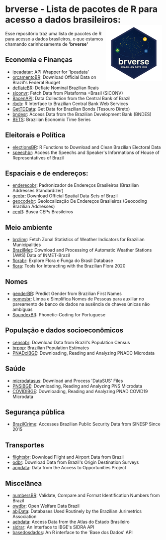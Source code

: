 # brverse - Lista de pacotes de R para acesso a dados brasileiros: <img align="right" src="brverse_logo.png?raw=true" alt="logo" width="180">

Esse repositório traz uma lista de pacotes de R para acesso a dados brasileiros, o que estamos chamando carinhosamente de **'brverse'**


## Economia e Finanças

- [ipeadatar](https://CRAN.R-project.org/package=ipeadatar): API Wrapper for 'Ipeadata'
- [orcamentoBR](https://CRAN.R-project.org/package=orcamentoBR): Download Official Data on Brazil's Federal Budget
- [deflateBR](https://github.com/meirelesff/deflatebr/): Deflate Nominal Brazilian Reais
- [siconvr](https://CRAN.R-project.org/package=siconvr): Fetch Data from Plataforma +Brasil (SICONV)
- [BacenAPI](https://CRAN.R-project.org/package=BacenAPI): Data Collection from the Central Bank of Brazil
- [rbcb](https://wilsonfreitas.github.io/rbcb/): R Interface to Brazilian Central Bank Web Services
- [GetTDData](https://msperlin.github.io/GetTDData/): Get Data for Brazilian Bonds (Tesouro Direto)
- [bndesr](https://CRAN.R-project.org/package=bndesr): Access Data from the Brazilian Development Bank (BNDES)
- [BETS](https://CRAN.R-project.org/package=BETS): Brazilian Economic Time Series

  
## Eleitorais e Política

- [electionsBR](https://electionsbr.com/novo/): R Functions to Download and Clean Brazilian Electoral Data
- [speechbr](https://CRAN.R-project.org/package=speechbr): Access the Speechs and Speaker's Informations of House of Representatives of Brazil


## Espaciais e de endereços:

- [enderecobr](https://ipeagit.github.io/enderecobr): Padronizador de Endereços Brasileiros (Brazilian Addresses Standardizer)
- [geobr](https://ipeagit.github.io/geobr): Download Official Spatial Data Sets of Brazil
- [geocodebr](https://ipeagit.github.io/geocodebr): Geolocalização De Endereços Brasileiros (Geocoding Brazilian Addresses)
- [cepR](https://CRAN.R-project.org/package=cepR): Busca CEPs Brasileiros


## Meio ambiente

- [brclimr](https://rfsaldanha.github.io/brclimr/): Fetch Zonal Statistics of Weather Indicators for Brazilian Municipalities
- [BrazilMet](https://CRAN.R-project.org/package=BrazilMet): Download and Processing of Automatic Weather Stations (AWS) Data of INMET-Brazil
- [florabr](https://wevertonbio.github.io/florabr/): Explore Flora e Funga do Brasil Database
- [flora](https://CRAN.R-project.org/package=flora): Tools for Interacting with the Brazilian Flora 2020


## Nomes

- [genderBR](https://CRAN.R-project.org/package=genderBR): Predict Gender from Brazilian First Names
- [nomesbr](https://ipeadata-lab.github.io/nomesbr/): Limpa e Simplifica Nomes de Pessoas para auxiliar no pareamento de banco de dados na ausência de chaves únicas não ambíguas
- [SoundexBR](https://CRAN.R-project.org/package=SoundexBR): Phonetic-Coding for Portuguese


## População e dados socioeconômicos

- [censobr](https://ipeagit.github.io/censobr): Download Data from Brazil's Population Census
- [brpop](https://rfsaldanha.github.io/brpop/): Brazilian Population Estimates
- [PNADcIBGE](https://CRAN.R-project.org/package=PNADcIBGE): Downloading, Reading and Analyzing PNADC Microdata


## Saúde

- [microdatasus](https://rfsaldanha.github.io/microdatasus/): Download and Process 'DataSUS' Files
- [PNSIBGE](https://CRAN.R-project.org/package=PNSIBGE): Downloading, Reading and Analyzing PNS Microdata
- [COVIDIBGE](https://CRAN.R-project.org/package=COVIDIBGE): Downloading, Reading and Analyzing PNAD COVID19 Microdata


## Segurança pública

- [BrazilCrime](https://CRAN.R-project.org/package=BrazilCrime): Accesses Brazilian Public Security Data from SINESP Since 2015


## Transportes

- [flightsbr](https://ipeagit.github.io/flightsbr): Download Flight and Airport Data from Brazil
- [odbr](https://hsvab.github.io/odbr/): Download Data from Brazil's Origin Destination Surveys
- [aopdata](https://ipeagit.github.io/aopdata): Data from the Access to Opportunities Project


## Miscelânea

- [numbersBR](https://CRAN.R-project.org/package=numbersBR): Validate, Compare and Format Identification Numbers from Brazil
- [owdbr](https://CRAN.R-project.org/package=owdbr): Open Welfare Data Brazil
- [abjData](https://abjur.github.io/abjData/): Databases Used Routinely by the Brazilian Jurimetrics Association
- [aebdata](https://ipea.github.io/aebdata/): Access Data from the Atlas do Estado Brasileiro
- [sidrar](https://CRAN.R-project.org/package=sidrar): An Interface to IBGE's SIDRA API
- [basedosdados](https://cran.r-project.org/web/packages/basedosdados/index.html): An R interface to the 'Base dos Dados' API
